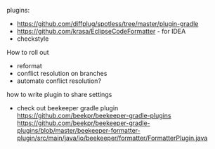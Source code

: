 

plugins:
- https://github.com/diffplug/spotless/tree/master/plugin-gradle
- https://github.com/krasa/EclipseCodeFormatter - for IDEA
- checkstyle

How to roll out
- reformat
- conflict resolution on branches
- automate conflict resolution?

how to write plugin to share settings
- check out beekeeper gradle plugin https://github.com/beekpr/beekeeper-gradle-plugins
    https://github.com/beekpr/beekeeper-gradle-plugins/blob/master/beekeeper-formatter-plugin/src/main/java/io/beekeeper/formatter/FormatterPlugin.java
